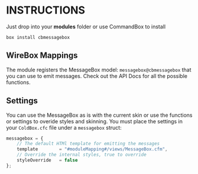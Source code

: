 # INSTRUCTIONS
Just drop into your **modules** folder or use CommandBox to install

`box install cbmessagebox`

## WireBox Mappings
The module registers the MessageBox model: `messagebox@cbmessagebox` that you can use to emit messages. Check out the API Docs for all the possible functions.

## Settings
You can use the MessageBox as is with the current skin or use the functions or settings to overide styles and skinning.  You must place the settings in your `ColdBox.cfc` file under a `messagebox` struct:

```js
messagebox = {
    // The default HTMl template for emitting the messages
	template 		= "#moduleMapping#/views/MessageBox.cfm",
    // Override the internal styles, true to override
	styleOverride 	= false
};
```